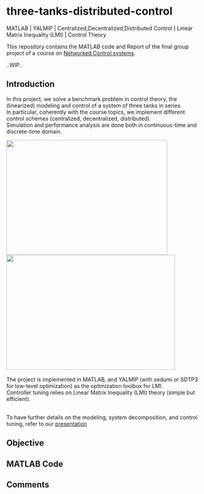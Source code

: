 # three-tanks-distributed-control
MATLAB | YALMIP | Centralized,Decentralized,Distributed Control | Linear Matrix Inequality (LMI) | Control Theory

This repository contains the MATLAB code and Report of the final group project of a course on [Networked Control systems](https://www11.ceda.polimi.it/schedaincarico/schedaincarico/controller/scheda_pubblica/SchedaPublic.do?&evn_default=evento&c_classe=810213&__pj0=0&__pj1=7f724b397a9ae97bd6cf089503f5774c).

..WIP..

## Introduction 
In this project, we solve a benchmark problem in control theory, the (linearized) modeling and control of a system of three tanks in series.<br/>
In particular, coherently with the course topics, we implement different control schemes (centralized, decentralized, distributed).<br/>
Simulation and performance analysis are done both in continuous-time and discrete-time domain.<br/>

<image width=420 height=300 src=https://github.com/user-attachments/assets/ed309489-9679-4e45-af91-1218c316ddf7>
<image width=440 height=300 src=https://github.com/user-attachments/assets/4a309df1-49a2-4c43-bc94-6c02ca16e1cc>
  
<br/>
<br/>
The project is implemented in MATLAB, and YALMIP (with sedumi or SDTP3 for low-level optimization) as the optimization toolbox for LMI.<br/>
Controller tuning relies on Linear Matrix Inequality (LMI) theory (simple but efficient). 

<br/>
<br/>

To have further details on the modeling, system decomposition, and control tuning, refer to our [presentation](https://github.com/AlePuglisi/three-tanks-distributed-control/blob/main/Report/Presentation_project.pdf)

## Objective


## MATLAB Code 

## Comments

